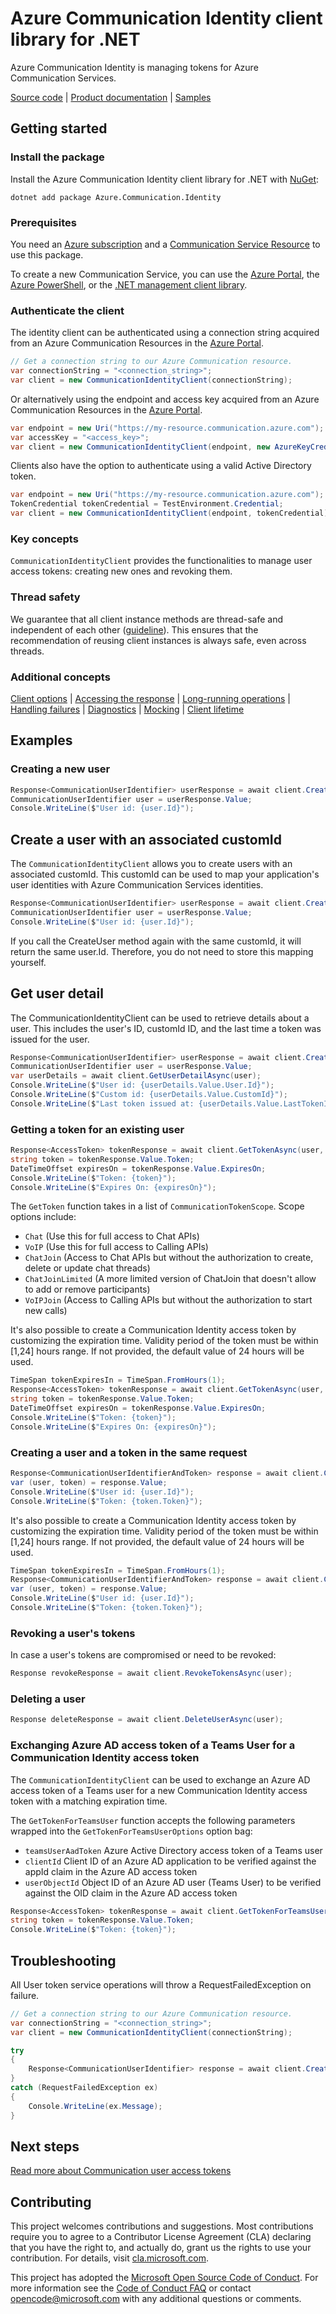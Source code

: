 # Azure Communication Identity client library for .NET

Azure Communication Identity is managing tokens for Azure Communication Services.

[Source code][source] <!--| [Package (NuGet)][package]--> | [Product documentation][product_docs] | [Samples][source_samples]

## Getting started

### Install the package

Install the Azure Communication Identity client library for .NET with [NuGet][nuget]:

```dotnetcli
dotnet add package Azure.Communication.Identity
```

### Prerequisites

You need an [Azure subscription][azure_sub] and a [Communication Service Resource][communication_resource_docs] to use this package.

To create a new Communication Service, you can use the [Azure Portal][communication_resource_create_portal], the [Azure PowerShell][communication_resource_create_power_shell], or the [.NET management client library][communication_resource_create_net].

<!--
Here's an example using the Azure CLI:

```Powershell
[To be ADDED]
```
-->

### Authenticate the client

The identity client can be authenticated using a connection string acquired from an Azure Communication Resources in the [Azure Portal][azure_portal].

```C# Snippet:CreateCommunicationIdentityClient
// Get a connection string to our Azure Communication resource.
var connectionString = "<connection_string>";
var client = new CommunicationIdentityClient(connectionString);
```

Or alternatively using the endpoint and access key acquired from an Azure Communication Resources in the [Azure Portal][azure_portal].

```C# Snippet:CreateCommunicationIdentityFromAccessKey
var endpoint = new Uri("https://my-resource.communication.azure.com");
var accessKey = "<access_key>";
var client = new CommunicationIdentityClient(endpoint, new AzureKeyCredential(accessKey));
```

Clients also have the option to authenticate using a valid Active Directory token.

```C# Snippet:CreateCommunicationIdentityFromToken
var endpoint = new Uri("https://my-resource.communication.azure.com");
TokenCredential tokenCredential = TestEnvironment.Credential;
var client = new CommunicationIdentityClient(endpoint, tokenCredential);
```

### Key concepts

`CommunicationIdentityClient` provides the functionalities to manage user access tokens: creating new ones and revoking them.

### Thread safety
We guarantee that all client instance methods are thread-safe and independent of each other ([guideline](https://azure.github.io/azure-sdk/dotnet_introduction.html#dotnet-service-methods-thread-safety)). This ensures that the recommendation of reusing client instances is always safe, even across threads.

### Additional concepts
<!-- CLIENT COMMON BAR -->
[Client options](https://github.com/Azure/azure-sdk-for-net/blob/main/sdk/core/Azure.Core/README.md#configuring-service-clients-using-clientoptions) |
[Accessing the response](https://github.com/Azure/azure-sdk-for-net/blob/main/sdk/core/Azure.Core/README.md#accessing-http-response-details-using-responset) |
[Long-running operations](https://github.com/Azure/azure-sdk-for-net/blob/main/sdk/core/Azure.Core/README.md#consuming-long-running-operations-using-operationt) |
[Handling failures](https://github.com/Azure/azure-sdk-for-net/blob/main/sdk/core/Azure.Core/README.md#reporting-errors-requestfailedexception) |
[Diagnostics](https://github.com/Azure/azure-sdk-for-net/blob/main/sdk/core/Azure.Core/samples/Diagnostics.md) |
[Mocking](https://learn.microsoft.com/dotnet/azure/sdk/unit-testing-mocking) |
[Client lifetime](https://devblogs.microsoft.com/azure-sdk/lifetime-management-and-thread-safety-guarantees-of-azure-sdk-net-clients/)
<!-- CLIENT COMMON BAR -->

## Examples

### Creating a new user

```C# Snippet:CreateCommunicationUserAsync
Response<CommunicationUserIdentifier> userResponse = await client.CreateUserAsync();
CommunicationUserIdentifier user = userResponse.Value;
Console.WriteLine($"User id: {user.Id}");
```

## Create a user with an associated customId

The `CommunicationIdentityClient` allows you to create users with an associated customId. This customId can be used to map your application's user identities with Azure Communication Services identities.

```C# Snippet:CreateCommunicationUserWithCustomIdAsync
Response<CommunicationUserIdentifier> userResponse = await client.CreateUserAsync(customId: "alice@contoso.com");
CommunicationUserIdentifier user = userResponse.Value;
Console.WriteLine($"User id: {user.Id}");
```

If you call the CreateUser method again with the same customId, it will return the same user.Id. Therefore, you do not need to store this mapping yourself.

## Get user detail

The CommunicationIdentityClient can be used to retrieve details about a user. This includes the user's ID, customId ID, and the last time a token was issued for the user.

```C# Snippet:GetUserDetailAsync
Response<CommunicationUserIdentifier> userResponse = await client.CreateUserAsync(customId: "alice@contoso.com");
CommunicationUserIdentifier user = userResponse.Value;
var userDetails = await client.GetUserDetailAsync(user);
Console.WriteLine($"User id: {userDetails.Value.User.Id}");
Console.WriteLine($"Custom id: {userDetails.Value.CustomId}");
Console.WriteLine($"Last token issued at: {userDetails.Value.LastTokenIssuedAt}");
```

### Getting a token for an existing user

```C# Snippet:CreateCommunicationTokenAsync
Response<AccessToken> tokenResponse = await client.GetTokenAsync(user, scopes: new[] { CommunicationTokenScope.Chat });
string token = tokenResponse.Value.Token;
DateTimeOffset expiresOn = tokenResponse.Value.ExpiresOn;
Console.WriteLine($"Token: {token}");
Console.WriteLine($"Expires On: {expiresOn}");
```

The `GetToken` function takes in a list of `CommunicationTokenScope`. Scope options include:
- `Chat` (Use this for full access to Chat APIs)
- `VoIP` (Use this for full access to Calling APIs)
- `ChatJoin` (Access to Chat APIs but without the authorization to create, delete or update chat threads)
- `ChatJoinLimited` (A more limited version of ChatJoin that doesn't allow to add or remove participants)
- `VoIPJoin` (Access to Calling APIs but without the authorization to start new calls)


It's also possible to create a Communication Identity access token by customizing the expiration time. Validity period of the token must be within [1,24] hours range. If not provided, the default value of 24 hours will be used.

```C# Snippet:CreateCommunicationTokenAsyncWithCustomExpiration
TimeSpan tokenExpiresIn = TimeSpan.FromHours(1);
Response<AccessToken> tokenResponse = await client.GetTokenAsync(user, scopes: new[] { CommunicationTokenScope.Chat }, tokenExpiresIn);
string token = tokenResponse.Value.Token;
DateTimeOffset expiresOn = tokenResponse.Value.ExpiresOn;
Console.WriteLine($"Token: {token}");
Console.WriteLine($"Expires On: {expiresOn}");
```

### Creating a user and a token in the same request
```C# Snippet:CreateCommunicationUserAndToken
Response<CommunicationUserIdentifierAndToken> response = await client.CreateUserAndTokenAsync(scopes: new[] { CommunicationTokenScope.Chat });
var (user, token) = response.Value;
Console.WriteLine($"User id: {user.Id}");
Console.WriteLine($"Token: {token.Token}");
```

It's also possible to create a Communication Identity access token by customizing the expiration time. Validity period of the token must be within [1,24] hours range. If not provided, the default value of 24 hours will be used.

```C# Snippet:CreateCommunicationUserAndTokenWithCustomExpirationAsync
TimeSpan tokenExpiresIn = TimeSpan.FromHours(1);
Response<CommunicationUserIdentifierAndToken> response = await client.CreateUserAndTokenAsync(scopes: new[] { CommunicationTokenScope.Chat }, tokenExpiresIn);
var (user, token) = response.Value;
Console.WriteLine($"User id: {user.Id}");
Console.WriteLine($"Token: {token.Token}");
```

### Revoking a user's tokens

In case a user's tokens are compromised or need to be revoked:

```C# Snippet:RevokeCommunicationUserTokenAsync
Response revokeResponse = await client.RevokeTokensAsync(user);
```

### Deleting a user

```C# Snippet:DeleteACommunicationUserAsync
Response deleteResponse = await client.DeleteUserAsync(user);
```

### Exchanging Azure AD access token of a Teams User for a Communication Identity access token
The `CommunicationIdentityClient` can be used to exchange an Azure AD access token of a Teams user for a new Communication Identity access token with a matching expiration time.

The `GetTokenForTeamsUser` function accepts the following parameters wrapped into the `GetTokenForTeamsUserOptions` option bag:
- `teamsUserAadToken` Azure Active Directory access token of a Teams user
- `clientId` Client ID of an Azure AD application to be verified against the appId claim in the Azure AD access token
- `userObjectId` Object ID of an Azure AD user (Teams User) to be verified against the OID claim in the Azure AD access token

```C# Snippet:GetTokenForTeamsUserAsync
Response<AccessToken> tokenResponse = await client.GetTokenForTeamsUserAsync(new GetTokenForTeamsUserOptions(teamsUserAadToken, clientId, userObjectId));
string token = tokenResponse.Value.Token;
Console.WriteLine($"Token: {token}");
```

## Troubleshooting

All User token service operations will throw a RequestFailedException on failure.

```C# Snippet:CommunicationIdentityClient_Troubleshooting
// Get a connection string to our Azure Communication resource.
var connectionString = "<connection_string>";
var client = new CommunicationIdentityClient(connectionString);

try
{
    Response<CommunicationUserIdentifier> response = await client.CreateUserAsync();
}
catch (RequestFailedException ex)
{
    Console.WriteLine(ex.Message);
}
```


## Next steps

[Read more about Communication user access tokens][user_access_token]

## Contributing

This project welcomes contributions and suggestions. Most contributions require you to agree to a Contributor License Agreement (CLA) declaring that you have the right to, and actually do, grant us the rights to use your contribution. For details, visit [cla.microsoft.com][cla].

This project has adopted the [Microsoft Open Source Code of Conduct][coc]. For more information see the [Code of Conduct FAQ][coc_faq] or contact [opencode@microsoft.com][coc_contact] with any additional questions or comments.

<!-- LINKS -->

[azure_sub]: https://azure.microsoft.com/free/dotnet/
[azure_portal]: https://portal.azure.com
[source]: https://github.com/Azure/azure-sdk-for-net/tree/main/sdk/communication/Azure.Communication.Identity/src
[source_samples]: https://github.com/Azure/azure-sdk-for-net/blob/main/sdk/communication/Azure.Communication.Identity/samples
[cla]: https://cla.microsoft.com
[coc]: https://opensource.microsoft.com/codeofconduct/
[coc_faq]: https://opensource.microsoft.com/codeofconduct/faq/
[coc_contact]: mailto:opencode@microsoft.com
<!--[package]: https://www.nuget.org/packages/Azure.Communication.Identity-->
[product_docs]: https://learn.microsoft.com/azure/communication-services/overview
[nuget]: https://www.nuget.org/
[user_access_token]: https://learn.microsoft.com/azure/communication-services/quickstarts/access-tokens?pivots=programming-language-csharp
[communication_resource_docs]: https://learn.microsoft.com/azure/communication-services/quickstarts/create-communication-resource?tabs=windows&pivots=platform-azp
[communication_resource_create_portal]: https://learn.microsoft.com/azure/communication-services/quickstarts/create-communication-resource?tabs=windows&pivots=platform-azp
[communication_resource_create_power_shell]: https://learn.microsoft.com/powershell/module/az.communication/new-azcommunicationservice
[communication_resource_create_net]: https://learn.microsoft.com/azure/communication-services/quickstarts/create-communication-resource?tabs=windows&pivots=platform-net
